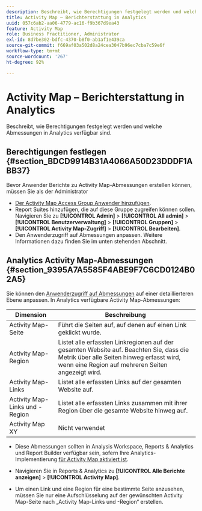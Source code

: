 ```yaml
---
description: Beschreibt, wie Berechtigungen festgelegt werden und welche Abmessungen in Analytics verfügbar sind.
title: Activity Map – Berichterstattung in Analytics
uuid: 057c6ab2-aa06-4779-ac16-f9b367d9ea43
feature: Activity Map
role: Business Practitioner, Administrator
exl-id: 8d7be302-bdfc-4370-b8f0-ab1af1e439ca
source-git-commit: f669af03a502d8a24cea3047b96ec7cba7c59e6f
workflow-type: tm+mt
source-wordcount: '267'
ht-degree: 92%

---
```


# Activity Map – Berichterstattung in Analytics

Beschreibt, wie Berechtigungen festgelegt werden und welche Abmessungen in Analytics verfügbar sind.

## Berechtigungen festlegen {#section_BDCD9914B31A4066A50D23DDDF1ABB37}

Bevor Anwender Berichte zu Activity Map-Abmessungen erstellen können, müssen Sie als der Administrator

* [Der Activity Map Access Group Anwender hinzufügen](/help/analyze/activity-map/activitymap-getting-started/activitymap-getting-started-admins/activitymap-enable.md).
* Report Suites hinzufügen, die auf diese Gruppe zugreifen können sollen. Navigieren Sie zu **[!UICONTROL Admin]** > **[!UICONTROL All admin]** > **[!UICONTROL Benutzerverwaltung]** > **[!UICONTROL Gruppen]** > **[!UICONTROL Activity Map-Zugriff]** > **[!UICONTROL Bearbeiten]**.
* Den Anwenderzugriff auf Abmessungen anpassen. Weitere Informationen dazu finden Sie im unten stehenden Abschnitt.

## Analytics Activity Map-Abmessungen {#section_9395A7A5585F4ABE9F7C6CD0124B02A5}

Sie können den [Anwenderzugriff auf Abmessungen](https://experienceleague.adobe.com/docs/analytics/admin/user-product-management/customize-report-access/groups-dimensions.html) auf einer detaillierteren Ebene anpassen. In Analytics verfügbare Activity Map-Abmessungen:

| Dimension | Beschreibung |
|---|---|
| Activity Map-Seite | Führt die Seiten auf, auf denen auf einen Link geklickt wurde. |
| Activity Map-Region | Listet alle erfassten Linkregionen auf der gesamten Website auf. Beachten Sie, dass die Metrik über alle Seiten hinweg erfasst wird, wenn eine Region auf mehreren Seiten angezeigt wird. |
| Activity Map-Links | Listet alle erfassten Links auf der gesamten Website auf. |
| Activity Map-Links und -Region | Listet alle erfassten Links zusammen mit ihrer Region über die gesamte Website hinweg auf. |
| Activity Map XY | Nicht verwendet |

* Diese Abmessungen sollten in Analysis Workspace, Reports &amp; Analytics und Report Builder verfügbar sein, sofern Ihre Analytics-Implementierung  [für Activity Map aktiviert ist](/help/analyze/activity-map/activitymap-getting-started/activitymap-getting-started-admins/activitymap-enable.md).
* Navigieren Sie in Reports &amp; Analytics zu **[!UICONTROL Alle Berichte anzeigen]** > **[!UICONTROL Activity Map]**.

* Um einen Link und eine Region für eine bestimmte Seite anzusehen, müssen Sie nur eine Aufschlüsselung auf der gewünschten Activity Map-Seite nach „Activity Map-Links und -Region“ erstellen.
